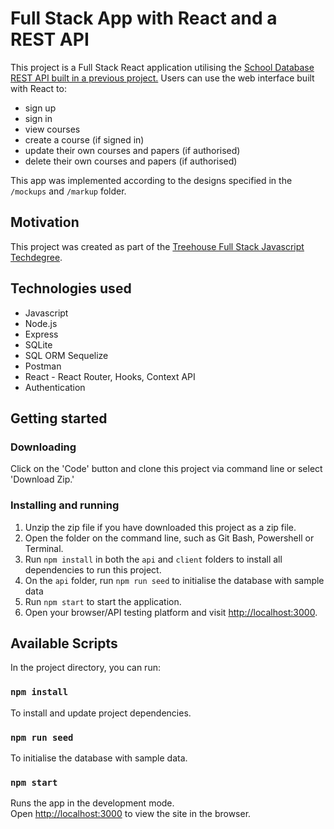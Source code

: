 # Full Stack App with React and a REST API

This project is a Full Stack React application utilising the [School Database REST API built in a previous project.](https://github.com/alexhippo/rest-api-sql-v3) Users can use the web interface built with React to:
- sign up
- sign in
- view courses
- create a course (if signed in)
- update their own courses and papers (if authorised)
- delete their own courses and papers (if authorised)

This app was implemented according to the designs specified in the `/mockups` and `/markup` folder.

## Motivation
This project was created as part of the [Treehouse Full Stack Javascript Techdegree](https://teamtreehouse.com/techdegree/full-stack-javascript).

## Technologies used
- Javascript
- Node.js
- Express
- SQLite
- SQL ORM Sequelize
- Postman
- React - React Router, Hooks, Context API
- Authentication

## Getting started

### Downloading
Click on the 'Code' button and clone this project via command line or select 'Download Zip.'

### Installing and running
1. Unzip the zip file if you have downloaded this project as a zip file.
1. Open the folder on the command line, such as Git Bash, Powershell or Terminal.
1. Run `npm install` in both the `api` and `client` folders to install all dependencies to run this project.
1. On the `api` folder, run `npm run seed` to initialise the database with sample data
1. Run `npm start` to start the application.
1. Open your browser/API testing platform and visit [http://localhost:3000](http://localhost:3000).

## Available Scripts
In the project directory, you can run:

### `npm install`
To install and update project dependencies.

### `npm run seed`
To initialise the database with sample data.

### `npm start`
Runs the app in the development mode.\
Open [http://localhost:3000](http://localhost:3000) to view the site in the browser.